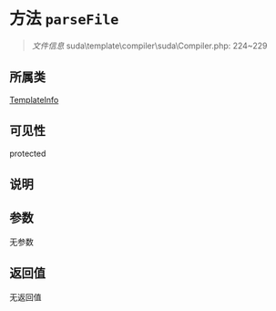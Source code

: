 # 方法 `parseFile`

> *文件信息* suda\template\compiler\suda\Compiler.php: 224~229

## 所属类 

[TemplateInfo](../TemplateInfo.md)

## 可见性

protected

## 说明



## 参数


无参数


## 返回值

无返回值
